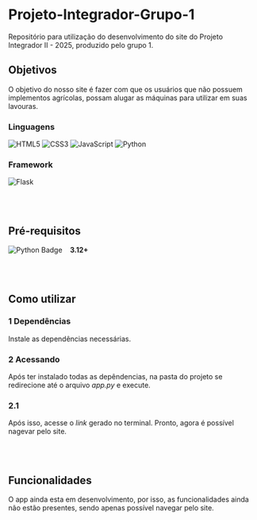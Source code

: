 # Projeto-Integrador-Grupo-1
Repositório para utilização do desenvolvimento do site do Projeto Integrador II - 2025, produzido pelo grupo 1.

## Objetivos
O objetivo do nosso site é fazer com que os usuários que não possuem implementos agrícolas, possam alugar as máquinas para utilizar em suas lavouras. 

### Linguagens
![HTML5](https://img.shields.io/badge/html5-%23E34F26.svg?style=for-the-badge&logo=html5&logoColor=white)
![CSS3](https://img.shields.io/badge/css3-%231572B6.svg?style=for-the-badge&logo=css3&logoColor=white)
![JavaScript](https://img.shields.io/badge/javascript-%23323330.svg?style=for-the-badge&logo=javascript&logoColor=%23F7DF1E)
![Python](https://img.shields.io/badge/python-3670A0?style=for-the-badge&logo=python&logoColor=ffdd54)

### Framework
![Flask](https://img.shields.io/badge/flask-%23000.svg?style=for-the-badge&logo=flask&logoColor=white)

<br>
<br>


## **Pré-requisitos**
<p style="align-items: center; display: flex">
    <img src="https://img.shields.io/badge/python-3670A0?style=for-the-badge&logo=python&logoColor=ffdd54" alt="Python Badge">
    &nbsp;&nbsp;&nbsp;&nbsp;<strong>3.12+</strong><br>
</p>


<br>
<br>


## **Como utilizar**

### **1** Dependências
Instale as dependências necessárias.


### **2** Acessando
Após ter instalado todas as depêndencias, na pasta do projeto se redirecione até o arquivo *app.py* e execute.

### **2.1** 
Após isso, acesse o *link* gerado no terminal. Pronto, agora é possível nagevar pelo site.

<br><br>

## **Funcionalidades**
O app ainda esta em desenvolvimento, por isso, as funcionalidades ainda não estão presentes, sendo apenas possível navegar pelo site.


